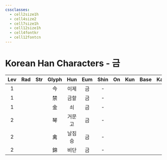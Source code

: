 ```yaml
---
cssclasses:
  - cell2size1h
  - cell4size2
  - cell7size1h
  - cell12size1h
  - cell4fontkr
  - cell12fontcn
---
```


# Korean Han Characters - 금

| Lev | Rad | Str | Glyph | Hun | Eum | Shin | On  | Kun | Base | Kana | Simp | Man | Can | Viet |
| :-: | :-: | :-: | :---: | :-: | :-: | :--: | :-: | :-: | :--: | :--: | :--: | :-: | :-: | :--: |
|  1  |     |     |   今   | 이제  |  금  |  -   |     |     |      |      |  -   |     |     |      |
|  1  |     |     |   禁   | 금할  |  금  |  -   |     |     |      |      |  -   |     |     |      |
|  1  |     |     |   金   |  쇠  |  금  |  -   |     |     |      |      |  -   |     |     |      |
|  2  |     |     |   琴   | 거문고 |  금  |  -   |     |     |      |      |  -   |     |     |      |
|  2  |     |     |   禽   | 날짐승 |  금  |  -   |     |     |      |      |  -   |     |     |      |
|  2  |     |     |   錦   | 비단  |  금  |  -   |     |     |      |      |  -   |     |     |      |
